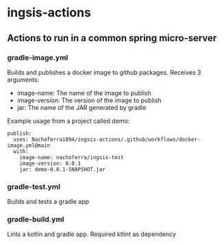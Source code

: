 # ingsis-actions

## Actions to run in a common spring micro-server

### gradle-image.yml

Builds and publishes a docker image to github packages. Receives 3 arguments:
  - image-name: The name of the image to publish
  - image-version: The version of the image to publish
  - jar: The name of the JAR generated by gradle

Example usage from a project called demo:

  ```
  publish:
    uses: Nachoferra1894/ingsis-actions/.github/workflows/docker-image.yml@main
    with:
      image-name: nachoferra/ingsis-test
      image-version: 0.0.1
      jar: demo-0.0.1-SNAPSHOT.jar
  ```


### gradle-test.yml

Builds and tests a gradle app

### gradle-build.yml

Lints a kotlin and gradle app. Required ktlint as dependency
